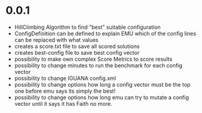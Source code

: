 # 0.0.1
+ HillClimbing Algorithm to find "best" suitable configuration
+ ConfigDefinition can be defined to explain EMU which of the config lines can be replaced with what values
+ creates a score.txt file to save all scored solutions
+ creates best-config file to save best config vector
+ possibility to make own complex Score Metrics to score results
+ possibility to change minutes to run the benchmark for each config vector
+ possibility to change IGUANA config.xml
+ possibility to change options how long a config vector must be the top one before emu says its simply the best!
+ possibility to change options how long emu can try to mutate a config vector until it says it has Faith no more.  
